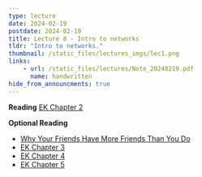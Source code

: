 ```yaml
---
type: lecture
date: 2024-02-19
postdate: 2024-02-19
title: Lecture 8 - Intro to networks
tldr: "Intro to networks."
thumbnail: /static_files/lectures_imgs/lec1.png
links:
    - url: /static_files/lectures/Note_20240219.pdf
      name: handwritten
hide_from_announcments: true
---
```


**Reading**
[EK Chapter 2](https://www.cs.cornell.edu/home/kleinber/networks-book/networks-book-ch02.pdf)


**Optional Reading**
 - [Why Your Friends Have More Friends Than You Do](https://www.jstor.org/stable/2781907)
 - [EK Chapter 3](https://www.cs.cornell.edu/home/kleinber/networks-book/networks-book-ch03.pdf)
 - [EK Chapter 4](https://www.cs.cornell.edu/home/kleinber/networks-book/networks-book-ch04.pdf)
 - [EK Chapter 5](https://www.cs.cornell.edu/home/kleinber/networks-book/networks-book-ch05.pdf)
